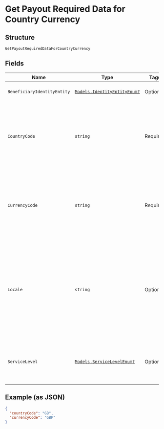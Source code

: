 
# Get Payout Required Data for Country Currency

## Structure

`GetPayoutRequiredDataForCountryCurrency`

## Fields

| Name | Type | Tags | Description |
|  --- | --- | --- | --- |
| `BeneficiaryIdentityEntity` | [`Models.IdentityEntityEnum?`](../../doc/models/identity-entity-enum.md) | Optional | Supported identity entity types. |
| `CountryCode` | `string` | Required | Valid supported ISO 3166 2-character country code.<br>**Constraints**: *Minimum Length*: `2`, *Maximum Length*: `2` |
| `CurrencyCode` | `string` | Required | Valid supported ISO 4217 3-character currency code.<br>**Constraints**: *Minimum Length*: `3`, *Maximum Length*: `3` |
| `Locale` | `string` | Optional | Supports a comma separated list of locales. for example en_GB, en_US in order of preferred locale.<br>**Constraints**: *Minimum Length*: `2`, *Maximum Length*: `50` |
| `ServiceLevel` | [`Models.ServiceLevelEnum?`](../../doc/models/service-level-enum.md) | Optional | Supported service levels for a payout request (standard or express). |

## Example (as JSON)

```json
{
  "countryCode": "GB",
  "currencyCode": "GBP"
}
```

